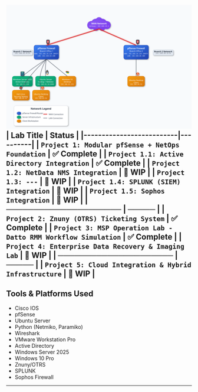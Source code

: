 ![Project 1 Topology](https://github.com/nickbruggen90/LabsVol8021Q/blob/main/topology.svg)
| Lab Title                 | Status   |
|--------------------------|----------|
| `Project 1: Modular pfSense + NetOps Foundation`          | ✅ Complete   |
| `Project 1.1: Active Directory Integration`          | ✅ Complete   |
| `Project 1.2: NetData NMS Integration`   | 🧩 WIP    |
| `Project 1.3: ---`   | 🧩 WIP    |
| `Project 1.4: SPLUNK (SIEM) Integration`   | 🧩 WIP    |
| `Project 1.5: Sophos Integration`   | 🧩 WIP    |
| **─────────────────────** | **─────** |
| `Project 2: Znuny (OTRS) Ticketing System`          | ✅ Complete   |
| `Project 3: MSP Operation Lab - Datto RMM Workflow Simulation`   | ✅ Complete   |
| `Project 4: Enterprise Data Recovery & Imaging Lab`   | 🧩 WIP    |
| **─────────────────────** | **─────** |
| `Project 5: Cloud Integration & Hybrid Infrastructure`   | 🧩 WIP    |
---
## Tools & Platforms Used
- Cisco IOS
- pfSense
- Ubuntu Server
- Python (Netmiko, Paramiko)
- Wireshark
- VMware Workstation Pro
- Active Directory
- Windows Server 2025
- Windows 10 Pro
- Znuny/OTRS
- SPLUNK
- Sophos Firewall
---


